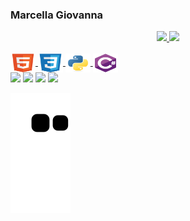 ### Marcella Giovanna

<div align="center">
<a href="https://github.com/marcellagi">
  <img height="160em" src="https://github-readme-stats.vercel.app/api?username=marcellagi&show_icons=true&theme=dracula&include_all_commits=true&count_private=false"/>
  <img height="160em" src="https://github-readme-stats.vercel.app/api/top-langs/?username=marcellagi&layout=compact&langs_count=7&theme=dracula"/>
</div>
<div style="display: inline_block"><br>
  <img align="center" alt="Rafa-HTML" height="30" width="40" src="https://raw.githubusercontent.com/devicons/devicon/master/icons/html5/html5-original.svg">
  <img align="center" alt="Rafa-CSS" height="30" width="40" src="https://raw.githubusercontent.com/devicons/devicon/master/icons/css3/css3-original.svg">
  <img align="center" alt="Rafa-Python" height="30" width="40" src="https://raw.githubusercontent.com/devicons/devicon/master/icons/python/python-original.svg">
  <img align="center" alt="Rafa-Csharp" height="30" width="40" src="https://raw.githubusercontent.com/devicons/devicon/master/icons/csharp/csharp-original.svg">
</div>

 
<div> 
  <a href="https://www.instagram.com/marcella_gvn/" target="_blank"><img src="https://img.shields.io/badge/-Instagram-%23E4405F?style=for-the-badge&logo=instagram&logoColor=white" target="_blank"></a>
 <a href="https://marcellagi.github.io/" target="_blank"><img src="https://img.shields.io/website-up-down-green-red/http/monip.org.svg" target="_blank"></a> 
  <a href = "mailto:marcellagiovannass@gmail.com"><img src="https://img.shields.io/badge/-Gmail-%23333?style=for-the-badge&logo=gmail&logoColor=white" target="_blank"></a>
  <a href="https://www.linkedin.com/in/marcellagsantos/" target="_blank"><img src="https://img.shields.io/badge/-LinkedIn-%230077B5?style=for-the-badge&logo=linkedin&logoColor=white" target="_blank"></a> 

  ![Snake animation](https://github.com/marcellagi/marcellagi/blob/output/github-contribution-grid-snake.svg)
 
</div>
